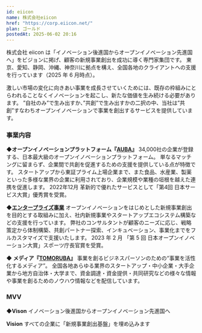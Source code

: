 ```yaml
---
id: eiicon
name: 株式会社eiicon
href: "https://corp.eiicon.net/"
plan: ゴールド
postedAt: 2025-06-02 20:16
---
```


株式会社 eiicon は「イノベーション後進国からオープンイノベーション先進国へ」をビジョンに掲げ、顧客の新規事業創出を成功に導く専門家集団です。
東京、愛知、静岡、沖縄、神奈川に拠点を構え、全国各地のクライアントへの支援を行っています（2025 年 6 月時点）。

激しい市場の変化に向きあい事業を成長させていくためには、既存の枠組みにとらわれることなくイノベーションを起こし、新たな価値を生み続ける必要があります。
”自社のみ”で生み出すか、”共創”で生み出すかの二択の中、当社は”共創”すなわちオープンイノベーションで事業を創出するサービスを提供しています。

<h3>事業内容</h3>
<strong>◆オープンイノベーションプラットフォーム『<a href="https://auba.eiicon.net/">AUBA</a>』</strong>
34,000社の企業が登録する、日本最大級のオープンイノベーションプラットフォーム。
単なるマッチングに留まらず、企業間で共創を促進するための支援を提供している点が特徴です。
スタートアップから東証プライム上場企業まで、また食品、水産業、製薬といった多様な業界の企業に利用されており、企業規模や業種の垣根を越えた連携を促進します。
2022年12月 革新的で優れたサービスとして「第4回 日本サービス大賞」優秀賞を受賞。

<strong>◆<a href="https://corp.eiicon.net/service/enterprise">エンタープライズ事業</a></strong>
オープンイノベーションをはじめとした新規事業創出を目的とする取組みに加え、社内新規事業やスタートアップエコシステム構築などの支援を行っています。
弊社のコンサルタントが顧客のニーズに応じ、戦略策定から体制構築、共創パートナー探索、インキュベーション、事業化までをフルカスタマイズで支援いたします。
2023 年 2 月 「第 5 回 日本オープンイノベーション大賞」スポーツ庁長官賞を受賞。

<strong>◆ メディア『<a href="https://tomoruba.eiicon.net/">TOMORUBA</a>』</strong>
事業を創るビジネスパーソンのための“事業を活性化するメディア”。
全国各地あらゆる業界のスタートアップ・中小企業・大手企業から地方自治体・大学まで、資金調達・資金提供・共同研究などの様々な情報や事業を創るためのノウハウ情報などを配信しています。

<h3>MVV</h3>
<strong>◆Vison</strong>
イノベーション後進国からオープンイノベーション先進国へ

<strong>Vision</strong>
すべての企業に「新規事業創出基盤」を埋め込みます
